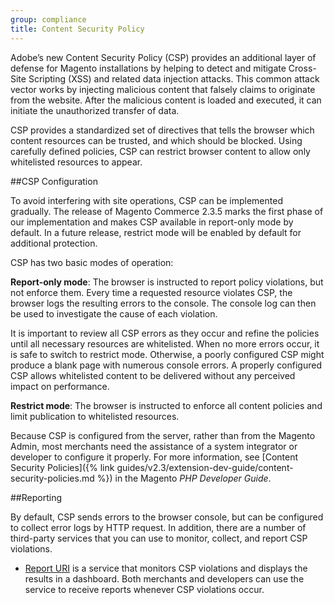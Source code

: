 ```yaml
---
group: compliance
title: Content Security Policy
---
```


Adobe’s new Content Security Policy (CSP) provides an additional layer of defense for Magento installations by helping to detect and mitigate Cross-Site Scripting (XSS) and related data injection attacks. This common attack vector works by injecting malicious content that falsely claims to originate from the website. After the malicious content is loaded and executed, it can initiate the unauthorized transfer of data.

CSP provides a standardized set of directives that tells the browser which content resources can be trusted, and which should be blocked. Using carefully defined policies, CSP can restrict browser content to allow only whitelisted resources to appear.

##CSP Configuration

To avoid interfering with site operations, CSP can be implemented gradually. The release of Magento Commerce 2.3.5 marks the first phase of our implementation and makes CSP available in report-only mode by default. In a future release, restrict mode will be enabled by default for additional protection.

CSP has two basic modes of operation:

**Report-only mode**: The browser is instructed to report policy violations, but not enforce them. Every time a requested resource violates CSP, the browser logs the resulting errors to the console. The console log can then be used to investigate the cause of each violation.

It is important to review all CSP errors as they occur and refine the policies until all necessary resources are whitelisted. When no more errors occur, it is safe to switch to restrict mode. Otherwise, a poorly configured CSP might produce a blank page with numerous console errors. A properly configured CSP allows whitelisted content to be delivered without any perceived impact on performance.

**Restrict mode**: The browser is instructed to enforce all content policies and limit publication to whitelisted resources.

Because CSP is configured from the server, rather than from the Magento Admin, most merchants need the assistance of a system integrator or developer to configure it properly. For more information, see [Content Security Policies]({% link guides/v2.3/extension-dev-guide/content-security-policies.md %}) in the Magento _PHP Developer Guide_.

##Reporting

By default, CSP sends errors to the browser console, but can be configured to collect error logs by HTTP request. In addition, there are a number of third-party services that you can use to monitor, collect, and report CSP violations.

- [Report URI](https://report-uri.io/) is a service that monitors CSP violations and displays the results in a dashboard. Both merchants and developers can use the service to receive reports whenever CSP violations occur. 
